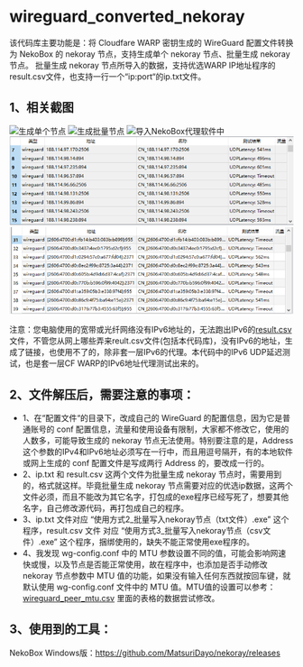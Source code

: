 # wireguard_converted_nekoray

该代码库主要功能是：将 Cloudfare WARP 密钥生成的 WireGuard 配置文件转换为 NekoBox 的 nekoray 节点，支持生成单个 nekoray 节点、批量生成 nekoray 节点。
批量生成 nekoray 节点所导入的数据，支持优选WARP IP地址程序的result.csv文件，也支持一行一个“ip:port“的ip.txt文件。

## 1、相关截图

<img src="https://github.com/juerson/wireguard_converted_nekoray/assets/37030166/02d25cdf-d703-48a7-a3f2-a6a4cbdfb6b9" alt="生成单个节点" />

<img src="https://github.com/juerson/wireguard_converted_nekoray/assets/37030166/59aa507e-64f5-458c-b644-124721397e60" alt="生成批量节点" />

<img src="https://github.com/juerson/wireguard_converted_nekoray/assets/37030166/310aed07-a59f-4517-b340-b3d26b55a4a0" alt="导入NekoBox代理软件中" />

<img src="images\ipv4_nodes.png" />

<img src="images\ipv6_nodes.png" />

注意：您电脑使用的宽带或光纤网络没有IPv6地址的，无法跑出IPv6的[result.csv](https://github.com/MiSaturo/CFWarp-Windows)文件，不管您从网上哪些弄来reult.csv文件(包括本代码库)，没有IPv6的地址，生成了链接，也使用不了的，除非套一层IPv6的代理。本代码中的IPv6 UDP延迟测试，也是套一层CF WARP的IPv6地址代理测试出来的。

## 2、文件解压后，需要注意的事项：

- 1、在“配置文件“的目录下，改成自己的 WireGuard 的配置信息，因为它是普通账号的 conf 配置信息，流量和使用设备有限制，大家都不修改它，使用的人数多，可能导致生成的 nekoray 节点无法使用。特别要注意的是，Address 这个参数的IPv4和IPv6地址必须写在一行中，而且用逗号隔开，有的本地软件或网上生成的 conf 配置文件是写成两行 Address 的，要改成一行的。
- 2、ip.txt 和 result.csv 这两个文件为批量生成 nekoray 节点时，需要用到的，格式就这样。毕竟批量生成 nekoray 节点需要对应的优选ip数据，这两个文件必须，而且不能改为其它名字，打包成的exe程序已经写死了，想要其他名字，自己修改源代码，再打包成自己的程序。
- 3、ip.txt 文件对应 “使用方式2_批量写入nekoray节点（txt文件）.exe” 这个程序，result.csv 文件 对应 “使用方式3_批量写入nekoray节点（csv文件）.exe” 这个程序，捆绑使用的，缺失不能正常使用exe程序的。
- 4、我发现 wg-config.conf 中的 MTU 参数设置不同的值，可能会影响网速快或慢，以及节点是否能正常使用，故在程序中，也添加是否手动修改 nekoray 节点参数中 MTU 值的功能，如果没有输入任何东西就按回车键，就默认使用 wg-config.conf  文件中的 MTU 值。MTU值的设置可以参考：[wireguard_peer_mtu.csv](https://gist.github.com/nitred/f16850ca48c48c79bf422e90ee5b9d95) 里面的表格的数据尝试修改。

## 3、使用到的工具：

NekoBox Windows版：https://github.com/MatsuriDayo/nekoray/releases
